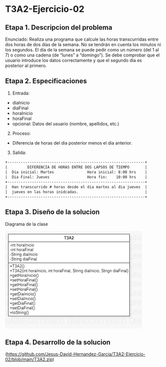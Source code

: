 # T3A2-Ejercicio-02

## Etapa 1. Descripcion del problema
Enunciado: Realiza una programa que calcule las horas transcurridas entre dos horas de dos días de la semana. No se tendrán en cuenta los minutos ni los segundos. El día de la semana se puede pedir como un número (del 1 al 7) o como una cadena (de “lunes” a “domingo”). Se debe comprobar que el usuario introduce los datos correctamente y que el segundo día es posterior al primero.

## Etapa 2. Especificaciones 
1. Entrada:
 -  diaInicio
 - diaFinal
 - horaInicio
 - horaFinal
 - opcional: Datos del usuario (nombre, apellidos, etc.)
 2. Proceso:
 - Diferencia de horas del dia posterior menos el dia anterior.
 3. Salida:
 ~~~
 +--------------------------------------------------------------+
 |         DIFERENCIA DE HORAS ENTRE DOS LAPSOS DE TIEMPO       |
 |  Dia inicial: Martes               Hora inicial: 8:00 hrs    |
 |  Dia Final: Jueves                 Hora fin:    10:00 hrs    |
 +--------------------------------------------------------------+
 |  Han transcurrido # horas desde el dia martes al dia jueves  |
 |  jueves en las horas inidcadas.                              |
 +--------------------------------------------------------------+
 ~~~
 
## Etapa 3. Diseño de la solucion
Diagrama de la clase

![](https://github.com/Jesus-David-Hernandez-Garcia/T3A2-Ejercicio-02/blob/main/T3A2.jpeg)

## Etapa 4. Desarrollo de la solucion
(https://github.com/Jesus-David-Hernandez-Garcia/T3A2-Ejercicio-02/blob/main/T3A2.zip)
